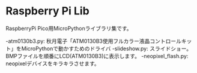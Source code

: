 # Raspberry Pi Lib

RaspberryPi Pico用MicroPythonライブラリ集です。

-atm0130b3.py: 秋月電子「ATM0130B3使用フルカラー液晶コントロールキット」をMicroPythonで動かすためのドライバ
-slideshow.py: スライドショー。BMPファイルを順番にLCD(ATM0130B3)に表示します。
-neopixel_flash.py: neopixelデバイスをキラキラさせます。
